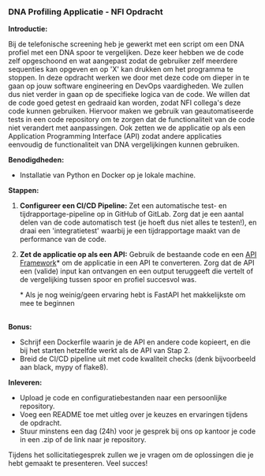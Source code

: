 
### DNA Profiling Applicatie - NFI Opdracht

**Introductie:**

Bij de telefonische screening heb je gewerkt met een script om een DNA profiel met een DNA spoor te vergelijken. 
Deze keer hebben we de code zelf opgeschoond en wat aangepast zodat de gebruiker zelf meerdere sequenties kan opgeven en op 'X' kan drukken om het programma te stoppen.
In deze opdracht werken we door met deze code om dieper in te gaan op jouw software engineering en DevOps vaardigheden. We zullen dus niet verder in gaan op de specifieke logica van de code.
We willen dat de code goed getest en gedraaid kan worden, zodat NFI collega's deze code kunnen gebruiken.
Hiervoor maken we gebruik van geautomatiseerde tests in een code repository om te zorgen dat de functionaliteit van de code niet verandert met aanpassingen. 
Ook zetten we de applicatie op als een Application Programming Interface (API) zodat andere applicaties eenvoudig de functionaliteit van DNA vergelijkingen kunnen gebruiken.

**Benodigdheden:**
- Installatie van Python en Docker op je lokale machine.

**Stappen:**
1. **Configureer een CI/CD Pipeline:**
   Zet een automatische test- en tijdrapportage-pipeline op in GitHub of GitLab. Zorg dat je een aantal delen van de code automatisch test (je hoeft dus niet alles te testen!), en draai een 'integratietest' waarbij je een tijdrapportage maakt van de performance van de code.

2. **Zet de applicatie op als een API:**
   Gebruik de bestaande code en een [API Framework](https://www.geeksforgeeks.org/top-python-rest-api-frameworks/#top-10-python-rest-api-frameworks-in-2024)* om de applicatie in een API te converteren. 
   Zorg dat de API een (valide) input kan ontvangen en een output teruggeeft die vertelt of de vergelijking tussen spoor en profiel succesvol was.

   \* Als je nog weinig/geen ervaring hebt is FastAPI het makkelijkste om mee te beginnen
   <br><br>

**Bonus:**
- Schrijf een Dockerfile waarin je de API en andere code kopieert, en die bij het starten hetzelfde werkt als de API van Stap 2.
- Breid de CI/CD pipeline uit met code kwaliteit checks (denk bijvoorbeeld aan black, mypy of flake8).

**Inleveren:**
- Upload je code en configuratiebestanden naar een persoonlijke repository.
- Voeg een README toe met uitleg over je keuzes en ervaringen tijdens de opdracht.
- Stuur minstens een dag (24h) voor je gesprek bij ons op kantoor je code in een .zip of de link naar je repository.

Tijdens het sollicitatiegesprek zullen we je vragen om de oplossingen die je hebt gemaakt te presenteren. Veel succes!
